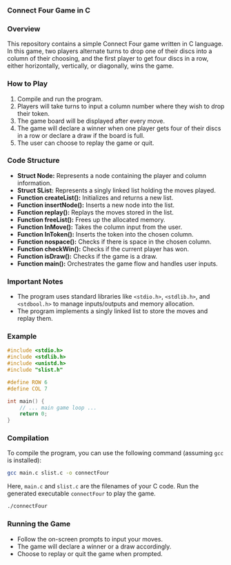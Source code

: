 ### Connect Four Game in C

### Overview
This repository contains a simple Connect Four game written in C language. In this game, two players alternate turns to drop one of their discs into a column of their choosing, and the first player to get four discs in a row, either horizontally, vertically, or diagonally, wins the game.

### How to Play
1. Compile and run the program.
2. Players will take turns to input a column number where they wish to drop their token.
3. The game board will be displayed after every move.
4. The game will declare a winner when one player gets four of their discs in a row or declare a draw if the board is full.
5. The user can choose to replay the game or quit.

### Code Structure
- **Struct Node:** Represents a node containing the player and column information.
- **Struct SList:** Represents a singly linked list holding the moves played.
- **Function createList():** Initializes and returns a new list.
- **Function insertNode():** Inserts a new node into the list.
- **Function replay():** Replays the moves stored in the list.
- **Function freeList():** Frees up the allocated memory.
- **Function InMove():** Takes the column input from the user.
- **Function InToken():** Inserts the token into the chosen column.
- **Function nospace():** Checks if there is space in the chosen column.
- **Function checkWin():** Checks if the current player has won.
- **Function isDraw():** Checks if the game is a draw.
- **Function main():** Orchestrates the game flow and handles user inputs.

### Important Notes
- The program uses standard libraries like `<stdio.h>`, `<stdlib.h>`, and `<stdbool.h>` to manage inputs/outputs and memory allocation.
- The program implements a singly linked list to store the moves and replay them.
  
### Example

```c
#include <stdio.h>
#include <stdlib.h>
#include <unistd.h>
#include "slist.h"

#define ROW 6
#define COL 7

int main() {
    // ... main game loop ...
    return 0;
}
```

### Compilation
To compile the program, you can use the following command (assuming `gcc` is installed):
```sh
gcc main.c slist.c -o connectFour 
```

Here, `main.c` and `slist.c` are the filenames of your C code. Run the generated executable `connectFour` to play the game.
```sh
./connectFour
```

### Running the Game
- Follow the on-screen prompts to input your moves.
- The game will declare a winner or a draw accordingly.
- Choose to replay or quit the game when prompted.
